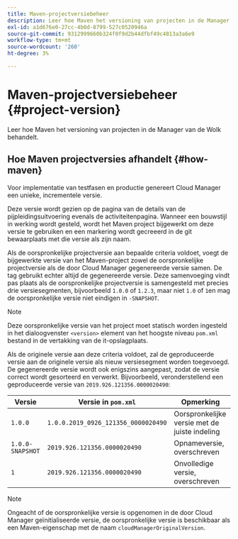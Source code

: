 ```yaml
---
title: Maven-projectversiebeheer
description: Leer hoe Maven het versioning van projecten in de Manager van de Wolk behandelt.
exl-id: a1d676e0-27cc-4b0d-8799-527c0520946a
source-git-commit: 9312999660b324f0f9d2b44dfbf49c4813a3a6e9
workflow-type: tm+mt
source-wordcount: '260'
ht-degree: 3%

---
```



# Maven-projectversiebeheer {#project-version}

Leer hoe Maven het versioning van projecten in de Manager van de Wolk behandelt.

## Hoe Maven projectversies afhandelt {#how-maven}

Voor implementatie van testfasen en productie genereert Cloud Manager een unieke, incrementele versie.

Deze versie wordt gezien op de pagina van de details van de pijpleidingsuitvoering evenals de activiteitenpagina. Wanneer een bouwstijl in werking wordt gesteld, wordt het Maven project bijgewerkt om deze versie te gebruiken en een markering wordt gecreeerd in de git bewaarplaats met die versie als zijn naam.

Als de oorspronkelijke projectversie aan bepaalde criteria voldoet, voegt de bijgewerkte versie van het Maven-project zowel de oorspronkelijke projectversie als de door Cloud Manager gegenereerde versie samen. De tag gebruikt echter altijd de gegenereerde versie. Deze samenvoeging vindt pas plaats als de oorspronkelijke projectversie is samengesteld met precies drie versiesegmenten, bijvoorbeeld `1.0.0` of `1.2.3`, maar niet `1.0` of `1`en mag de oorspronkelijke versie niet eindigen in `-SNAPSHOT`.

>[!NOTE]
>
>Deze oorspronkelijke versie van het project moet statisch worden ingesteld in het dialoogvenster `<version>` element van het hoogste niveau `pom.xml` bestand in de vertakking van de it-opslagplaats.

Als de originele versie aan deze criteria voldoet, zal de geproduceerde versie aan de originele versie als nieuw versiesegment worden toegevoegd. De gegenereerde versie wordt ook enigszins aangepast, zodat de versie correct wordt gesorteerd en verwerkt. Bijvoorbeeld, veronderstellend een geproduceerde versie van `2019.926.121356.0000020490`:

| Versie | Versie in `pom.xml` | Opmerking |
|---|---|---|
| `1.0.0` | `1.0.0.2019_0926_121356_0000020490` | Oorspronkelijke versie met de juiste indeling |
| `1.0.0-SNAPSHOT` | `2019.926.121356.0000020490` | Opnameversie, overschreven |
| `1` | `2019.926.121356.0000020490` | Onvolledige versie, overschreven |

>[!NOTE]
>
>Ongeacht of de oorspronkelijke versie is opgenomen in de door Cloud Manager geïnitialiseerde versie, de oorspronkelijke versie is beschikbaar als een Maven-eigenschap met de naam `cloudManagerOriginalVersion`.
